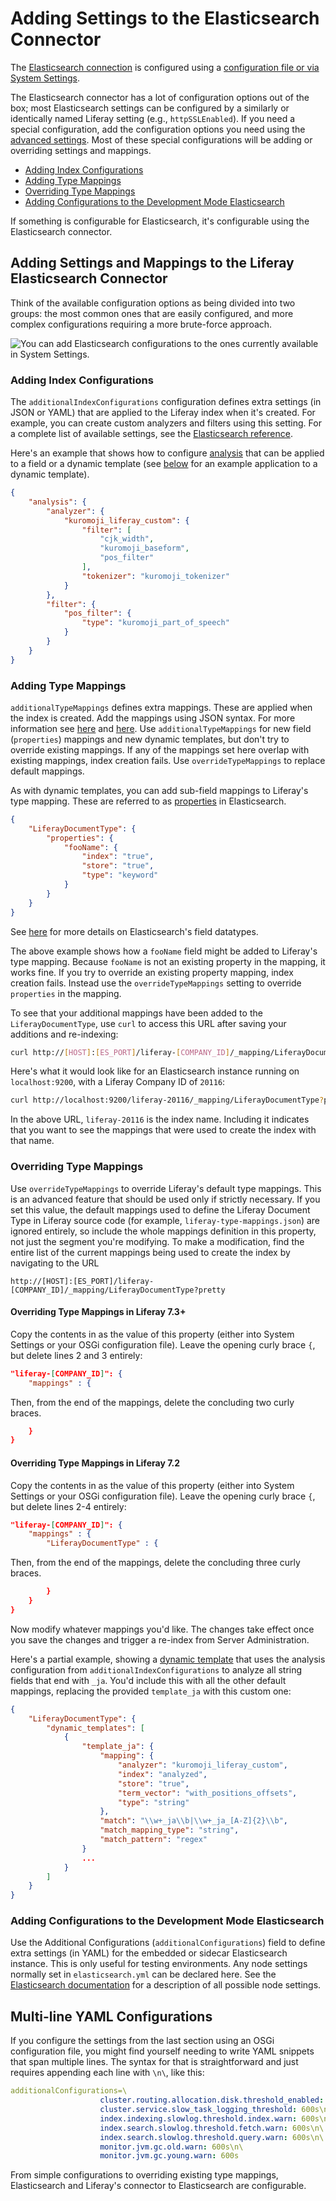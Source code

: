 # Adding Settings to the Elasticsearch Connector

The [Elasticsearch connection](./connecting-to-elasticsearch.md) is configured using a [configuration file or via System Settings](./elasticsearch-connector-configuration-reference.md#configuration-files-and-system-settings-entries).

The Elasticsearch connector has a lot of configuration options out of the box; most Elasticsearch settings can be configured by a similarly or identically named Liferay setting (e.g., `httpSSLEnabled`). If you need a special configuration, add the configuration options you need using the [advanced settings](./../elasticsearch/elasticsearch-connector-configuration-reference.md). Most of these special configurations will be adding or overriding settings and mappings. 

* [Adding Index Configurations](#adding-index-configurations)
* [Adding Type Mappings](#adding-type-mappings)
* [Overriding Type Mappings](#overriding-type-mappings)
* [Adding Configurations to the Development Mode Elasticsearch](#adding-configurations-to-the-development-mode-elasticsearch)

If something is configurable for Elasticsearch, it's configurable using the Elasticsearch connector.

## Adding Settings and Mappings to the Liferay Elasticsearch Connector

Think of the available configuration options as being divided into two groups: the most common ones that are easily configured, and more complex configurations requiring a more brute-force approach. 

![You can add Elasticsearch configurations to the ones currently available in System Settings.](./adding-settings-to-the-elasticsearch-connector/images/01.png)

### Adding Index Configurations

The `additionalIndexConfigurations` configuration defines extra settings (in JSON or YAML) that are applied to the Liferay index when it's created. For example, you can create custom analyzers and filters using this setting. For a complete list of available settings, see the [Elasticsearch reference](https://www.elastic.co/guide/en/elasticsearch/reference/7.x/index-modules.html).

Here's an example that shows how to configure [analysis](https://www.elastic.co/guide/en/elasticsearch/reference/7.x/index-modules-analysis.html) that can be applied to a field or a dynamic template (see [below](#overriding-type-mappings) for an example application to a dynamic template).

```json
{  
    "analysis": {
        "analyzer": {
            "kuromoji_liferay_custom": {
                "filter": [
                    "cjk_width",
                    "kuromoji_baseform",
                    "pos_filter"
                ],
                "tokenizer": "kuromoji_tokenizer"
            }
        },
        "filter": {
            "pos_filter": {
                "type": "kuromoji_part_of_speech"
            }
        }
    }
}
```

### Adding Type Mappings

`additionalTypeMappings` defines extra mappings. These are applied when the index is created. Add the mappings using JSON syntax. For more information see [here](https://www.elastic.co/guide/en/elasticsearch/reference/7.x/mapping.html) and [here](https://www.elastic.co/guide/en/elasticsearch/reference/7.x/indices-put-mapping.html). Use `additionalTypeMappings` for new field (`properties`) mappings and new dynamic templates, but don't try to override existing mappings. If any of the mappings set here overlap with existing mappings, index creation fails. Use `overrideTypeMappings` to replace default mappings.

As with dynamic templates, you can add sub-field mappings to Liferay's type mapping. These are referred to as [properties](https://www.elastic.co/guide/en/elasticsearch/reference/7.x/properties.html) in Elasticsearch.

<!-- we need to update, since the LiferayDocumentType inclusion is old syntax (7.2) -->

```json
{ 
    "LiferayDocumentType": {  
        "properties": {   
            "fooName": {
                "index": "true",
                "store": "true",
                "type": "keyword"
            }
        }   
    }
}
```

See [here](https://www.elastic.co/guide/en/elasticsearch/reference/7.x/mapping-types.html) for more details on Elasticsearch's field datatypes.

The above example shows how a `fooName` field might be added to Liferay's type mapping. Because `fooName` is not an existing property in the mapping, it works fine. If you try to override an existing property mapping, index creation fails. Instead use the `overrideTypeMappings` setting to override `properties` in the mapping.

To see that your additional mappings have been added to the `LiferayDocumentType`, use `curl` to access this URL after saving your additions and re-indexing:

<!-- update, the LiferayDocumentType inclusion is old syntax (7.2) -->

```bash
curl http://[HOST]:[ES_PORT]/liferay-[COMPANY_ID]/_mapping/LiferayDocumentType?pretty
```

Here's what it would look like for an Elasticsearch instance running on `localhost:9200`, with a Liferay Company ID of `20116`:

<!-- update, the LiferayDocumentType inclusion is old syntax (7.2) -->

```bash
curl http://localhost:9200/liferay-20116/_mapping/LiferayDocumentType?pretty
```

In the above URL, `liferay-20116` is the index name. Including it indicates that you want to see the mappings that were used to create the index with that name.

### Overriding Type Mappings

Use `overrideTypeMappings` to override Liferay's default type mappings. This is an advanced feature that should be used only if strictly necessary. If you set this value, the default mappings used to define the Liferay Document Type in Liferay source code (for example, `liferay-type-mappings.json`) are ignored entirely, so include the whole mappings definition in this property, not just the segment you're modifying. To make a modification, find the entire list of the current mappings being used to create the index by navigating to the URL

    http://[HOST]:[ES_PORT]/liferay-[COMPANY_ID]/_mapping/LiferayDocumentType?pretty

<!-- Provide a 7.3+ dummy URL: http://[HOST]:[PORT]/[COMPANY_ID]/_mapping?pretty -->

#### Overriding Type Mappings in Liferay 7.3+
<!-- I thought we could cover the different versions like this -->

Copy the contents in as the value of this property (either into System Settings or your OSGi configuration file). Leave the opening curly brace `{`, but delete lines 2 and 3 entirely:

```json
"liferay-[COMPANY_ID]": {
    "mappings" : {
```

Then, from the end of the mappings, delete the concluding two curly braces.

```json
    }
}
```
#### Overriding Type Mappings in Liferay 7.2

Copy the contents in as the value of this property (either into System Settings or your OSGi configuration file). Leave the opening curly brace `{`, but delete lines 2-4 entirely:

```json
"liferay-[COMPANY_ID]": {
    "mappings" : {
        "LiferayDocumentType" : {
```

Then, from the end of the mappings, delete the concluding three curly braces.

```json
        }
    }
}
```

Now modify whatever mappings you'd like. The changes take effect once you save the changes and trigger a re-index from Server Administration. 

Here's a partial example, showing a [dynamic template](https://www.elastic.co/guide/en/elasticsearch/reference/7.x/dynamic-templates.html) that uses the analysis configuration from `additionalIndexConfigurations` to analyze all string fields that end with `_ja`. You'd include this with all the other default mappings, replacing the provided `template_ja` with this custom one:

<!-- update, the LiferayDocumentType inclusion is old syntax (7.2) -->

```json
{
    "LiferayDocumentType": {
        "dynamic_templates": [
            {
                "template_ja": {
                    "mapping": {
                        "analyzer": "kuromoji_liferay_custom",
                        "index": "analyzed",
                        "store": "true",
                        "term_vector": "with_positions_offsets",
                        "type": "string"
                    },
                    "match": "\\w+_ja\\b|\\w+_ja_[A-Z]{2}\\b",
                    "match_mapping_type": "string",
                    "match_pattern": "regex"
                }
                ...
            }
        ]
    }
}
```

### Adding Configurations to the Development Mode Elasticsearch

Use the Additional Configurations (`additionalConfigurations`) field to define extra settings (in YAML) for the embedded or sidecar Elasticsearch instance. This is only useful for testing environments. Any node settings normally set in `elasticsearch.yml` can be declared here. See the [Elasticsearch documentation](https://www.elastic.co/guide/en/elasticsearch/reference/7.x/index.html)  for a description of all possible node settings.

## Multi-line YAML Configurations

If you configure the settings from the last section using an OSGi configuration file, you might find yourself needing to write YAML snippets that span multiple lines. The syntax for that is straightforward and just requires appending each line with `\n\`, like this:

```yaml
additionalConfigurations=\
                    cluster.routing.allocation.disk.threshold_enabled: false\n\
                    cluster.service.slow_task_logging_threshold: 600s\n\
                    index.indexing.slowlog.threshold.index.warn: 600s\n\
                    index.search.slowlog.threshold.fetch.warn: 600s\n\
                    index.search.slowlog.threshold.query.warn: 600s\n\
                    monitor.jvm.gc.old.warn: 600s\n\
                    monitor.jvm.gc.young.warn: 600s
```

From simple configurations to overriding existing type mappings, Elasticsearch and Liferay's connector to Elasticsearch are configurable.

